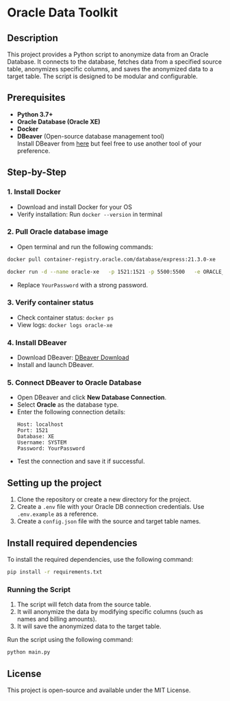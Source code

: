 
# Oracle Data Toolkit

## Description
This project provides a Python script to anonymize data from an Oracle Database. It connects to the database, fetches data from a specified source table, anonymizes specific columns, and saves the anonymized data to a target table. The script is designed to be modular and configurable.

## Prerequisites

- **Python 3.7+**
- **Oracle Database (Oracle XE)**
- **Docker**
- **DBeaver** (Open-source database management tool)  
  Install DBeaver from [here](https://dbeaver.io/download/) but feel free to use another tool of your preference.

## Step-by-Step

### 1. Install Docker
- Download and install Docker for your OS
- Verify installation: Run `docker --version` in terminal

### 2. Pull Oracle database image
- Open terminal and run the following commands:

```bash
docker pull container-registry.oracle.com/database/express:21.3.0-xe

docker run -d --name oracle-xe   -p 1521:1521 -p 5500:5500   -e ORACLE_PWD=YourPassword   container-registry.oracle.com/database/express:21.3.0-xe
```

- Replace `YourPassword` with a strong password.

### 3. Verify container status
- Check container status: `docker ps`
- View logs: `docker logs oracle-xe`

### 4. Install DBeaver
- Download DBeaver: [DBeaver Download](https://dbeaver.io/download/)
- Install and launch DBeaver.

### 5. Connect DBeaver to Oracle Database
- Open DBeaver and click **New Database Connection**.
- Select **Oracle** as the database type.
- Enter the following connection details:
  ```
  Host: localhost
  Port: 1521
  Database: XE
  Username: SYSTEM
  Password: YourPassword
  ```
- Test the connection and save it if successful.

## Setting up the project

1. Clone the repository or create a new directory for the project.
2. Create a `.env` file with your Oracle DB connection credentials. Use `.env.example` as a reference.
3. Create a `config.json` file with the source and target table names.

## Install required dependencies
To install the required dependencies, use the following command:
```bash
pip install -r requirements.txt
```

### Running the Script
1. The script will fetch data from the source table.
2. It will anonymize the data by modifying specific columns (such as names and billing amounts).
3. It will save the anonymized data to the target table.

Run the script using the following command:
```bash
python main.py
```

## License
This project is open-source and available under the MIT License.
